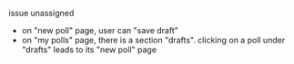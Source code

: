issue unassigned

- on "new poll" page, user can "save draft"
- on "my polls" page, there is a section "drafts". clicking on a poll under "drafts" leads to its "new poll" page 
